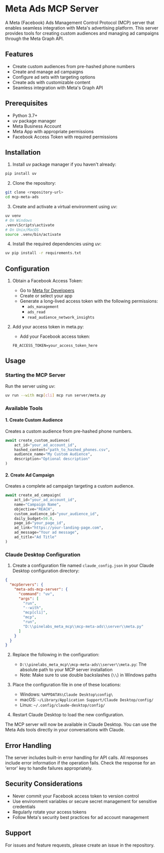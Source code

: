 # Meta Ads MCP Server

A Meta (Facebook) Ads Management Control Protocol (MCP) server that enables seamless integration with Meta's advertising platform. This server provides tools for creating custom audiences and managing ad campaigns through the Meta Graph API.

## Features

- Create custom audiences from pre-hashed phone numbers
- Create and manage ad campaigns
- Configure ad sets with targeting options
- Create ads with customizable content
- Seamless integration with Meta's Graph API

## Prerequisites

- Python 3.7+
- uv package manager
- Meta Business Account
- Meta App with appropriate permissions
- Facebook Access Token with required permissions

## Installation

1. Install uv package manager if you haven't already:

```bash
pip install uv
```

2. Clone the repository:

```bash
git clone <repository-url>
cd mcp-meta-ads
```

3. Create and activate a virtual environment using uv:

```bash
uv venv
# On Windows
.venv\Scripts\activate
# On Unix/MacOS
source .venv/bin/activate
```

4. Install the required dependencies using uv:

```bash
uv pip install -r requirements.txt
```

## Configuration

1. Obtain a Facebook Access Token:

   - Go to [Meta for Developers](https://developers.facebook.com/)
   - Create or select your app
   - Generate a long-lived access token with the following permissions:
     - `ads_management`
     - `ads_read`
     - `read_audience_network_insights`

2. Add your access token in meta.py:
   - Add your Facebook access token:
   ```
   FB_ACCESS_TOKEN=your_access_token_here
   ```

## Usage

### Starting the MCP Server

Run the server using uv:

```bash
uv run --with mcp[cli] mcp run server/meta.py
```

### Available Tools

#### 1. Create Custom Audience

Creates a custom audience from pre-hashed phone numbers.

```python
await create_custom_audience(
    act_id="your_ad_account_id",
    hashed_content="path_to_hashed_phones.csv",
    audience_name="My Custom Audience",
    description="Optional description"
)
```

#### 2. Create Ad Campaign

Creates a complete ad campaign targeting a custom audience.

```python
await create_ad_campaign(
    act_id="your_ad_account_id",
    name="Campaign Name",
    objective="REACH",
    custom_audience_id="your_audience_id",
    daily_budget=50.0,
    page_id="your_page_id",
    ad_link="https://your-landing-page.com",
    ad_message="Your ad message",
    ad_title="Ad Title"
)
```

### Claude Desktop Configuration

1. Create a configuration file named `claude_config.json` in your Claude Desktop configuration directory:

```json
{
  "mcpServers": {
    "meta-ads-mcp-server": {
      "command": "uv",
      "args": [
        "run",
        "--with",
        "mcp[cli]",
        "mcp",
        "run",
        "D:\\pinelabs_meta_mcp\\mcp-meta-ads\\server\\meta.py"
      ]
    }
  }
}
```

2. Replace the following in the configuration:

   - `D:\\pinelabs_meta_mcp\\mcp-meta-ads\\server\\meta.py`: The absolute path to your MCP server installation
   - Note: Make sure to use double backslashes (`\\`) in Windows paths

3. Place the configuration file in one of these locations:

   - Windows: `%APPDATA%\Claude Desktop\config\`
   - macOS: `~/Library/Application Support/Claude Desktop/config/`
   - Linux: `~/.config/claude-desktop/config/`

4. Restart Claude Desktop to load the new configuration.

The MCP server will now be available in Claude Desktop. You can use the Meta Ads tools directly in your conversations with Claude.

## Error Handling

The server includes built-in error handling for API calls. All responses include error information if the operation fails. Check the response for an 'error' key to handle failures appropriately.

## Security Considerations

- Never commit your Facebook access token to version control
- Use environment variables or secure secret management for sensitive credentials
- Regularly rotate your access tokens
- Follow Meta's security best practices for ad account management

## Support

For issues and feature requests, please create an issue in the repository.
